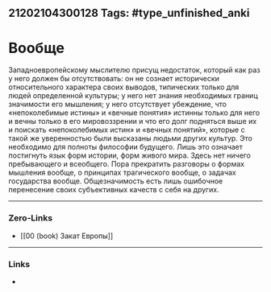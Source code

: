 21202104300128
Tags: #type_unfinished_anki 
---
# Вообще

Западноевропейскому мыслителю присущ недостаток, который как раз у него должен бы отсутствовать: он не сознает исторически относительного характера своих выводов, типических только для людей определенной культуры; у него нет знания необходимых границ значимости его мышления; у него отсутствует убеждение, что «непоколебимые истины» и «вечные понятия» истинны только для него и вечны только в его мировоззрении и что его долг подняться выше их и поискать «непоколебимых истин» и «вечных понятий», которые с такой же уверенностью были высказаны людьми других культур. Это необходимо для полноты философии будущего. Лишь это означает постигнуть язык форм истории, форм живого мира. Здесь нет ничего пребывающего и всеобщего. Пора прекратить разговоры о формах мышления вообще, о принципах трагического вообще, о задачах государства вообще. Общезначимость есть лишь ошибочное перенесение своих субъективных качеств с себя на других.

---
### Zero-Links
- [[00 (book) Закат Европы]]
---
### Links
-